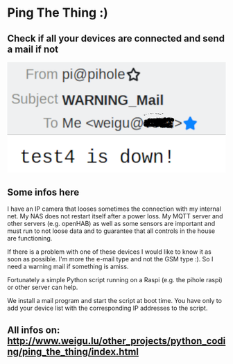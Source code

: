 
# Ping The Thing :)

## Check if all your devices are connected and send a mail if not

![ping_the_thing](png/ping_the_thing_mail.png "ping_the_thing")

## Some infos here

I have an IP camera that looses sometimes the connection with my internal net. My NAS does not restart itself after a power loss. My MQTT server and other servers (e.g. openHAB) as well as some sensors are important  and must run to not loose data and to guarantee that all controls in the house are functioning.

If there is a problem with one of these devices I would like to know it as soon as possible. I'm more the e-mail type and not the GSM type :). So I need a warning mail if something is amiss.

Fortunately a simple Python script running on a Raspi (e.g. the pihole raspi) or other server can help.

We install a mail program and start the script at boot time. You have only to add your device list with the corresponding IP addresses to the script.

## All infos on: <http://www.weigu.lu/other_projects/python_coding/ping_the_thing/index.html>
